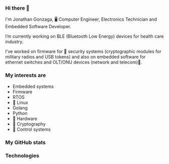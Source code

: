 ### Hi there 👋
I'm Jonathan Gonzaga, 🖥️ Computer Engineer, Electronics Technician and Embedded Software Developer.

I’m currently working on BLE (Bluetooth Low Energy) devices for health care industry.

I've worked on firmware for 🔐 security systems (cryptographic modules for military radios and USB tokens) and also
on embedded software for ethernet switches and OLT/ONU devices (network and telecom)📡.

###  My interests are
- Embedded systems
- Firmware
- RTOS
- 🐧 Linux
- Golang
- Python
- 💽 Hardware
- 🔐 Cryptography
- 🤖 Control systems

### My GitHub stats

<!-- <div align="center">
  <a href="https://github.com/JON95Git">
  <img height="180em" src="https://github-readme-stats.vercel.app/api?username=JON95Git&show_icons=true&theme=react&include_all_commits=true&count_private=true"/>
  <img height="180em" src="https://github-readme-stats.vercel.app/api/top-langs/?username=JON95Git&layout=compact&langs_count=7&theme=react"/>
</div> -->

### Technologies

<!-- <div style="display: inline_block"><br>
  <img align="center" alt="jon-c" height="30" width="40" src="https://raw.githubusercontent.com/devicons/devicon/master/icons/c/c-original.svg">
  <img align="center" alt="jon-c++" height="30" width="40" src="https://raw.githubusercontent.com/devicons/devicon/master/icons/go/go-original.svg">
  <img align="center" alt="jon-python" height="30" width="40" src="https://raw.githubusercontent.com/devicons/devicon/master/icons/python/python-original.svg">
  <img align="center" alt="jon-c" height="30" width="40" src="https://raw.githubusercontent.com/devicons/devicon/master/icons/linux/linux-original.svg">
</div> -->

  
<!--
**JON95Git/JON95Git** is a ✨ _special_ ✨ repository because its `README.md` (this file) appears on your GitHub profile.

Here are some ideas to get you started:

- 🔭 I’m currently working on ...
- 🌱 I’m currently learning ...
- 👯 I’m looking to collaborate on ...
- 🤔 I’m looking for help with ...
- 💬 Ask me about ...
- 📫 How to reach me: ...
- 😄 Pronouns: ...
- ⚡ Fun fact: ...
-->
